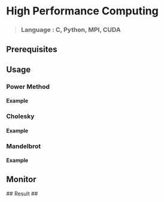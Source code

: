 # High Performance Computing #
> ### Language : C, Python, MPI, CUDA ###

## Prerequisites ##

## Usage ##

### Power Method ###

#### Example ####

### Cholesky ###

#### Example ####

### Mandelbrot ###

#### Example ####

## Monitor ##

## Result ##


